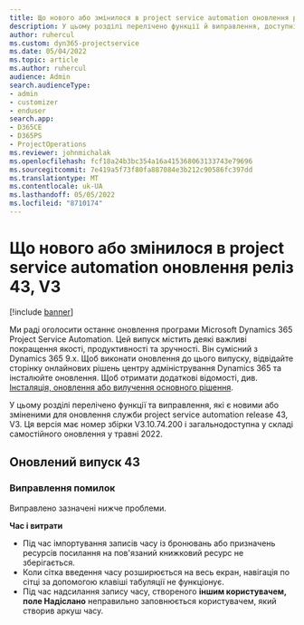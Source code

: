 ```yaml
---
title: Що нового або змінилося в project service automation оновлення реліз 43, V3
description: У цьому розділі перелічено функції й виправлення, доступні у випуску Microsoft Dynamics 365 Project Service Automation 43, V3.
author: ruhercul
ms.custom: dyn365-projectservice
ms.date: 05/04/2022
ms.topic: article
ms.author: ruhercul
audience: Admin
search.audienceType:
- admin
- customizer
- enduser
search.app:
- D365CE
- D365PS
- ProjectOperations
ms.reviewer: johnmichalak
ms.openlocfilehash: fcf18a24b3bc354a16a415368063133743e79696
ms.sourcegitcommit: 7e419a5f73f80fa887084e3b212c90586fc397dd
ms.translationtype: MT
ms.contentlocale: uk-UA
ms.lasthandoff: 05/05/2022
ms.locfileid: "8710174"
---
```

# <a name="whats-new-or-changed-in-project-service-automation-update-release-43-v3"></a>Що нового або змінилося в project service automation оновлення реліз 43, V3

[!include [banner](../includes/psa-now-project-operations.md)]

Ми раді оголосити останнє оновлення програми Microsoft Dynamics 365 Project Service Automation. Цей випуск містить деякі важливі покращення якості, продуктивності та зручності. Він сумісний з Dynamics 365 9.x. Щоб виконати оновлення до цього випуску, відвідайте сторінку онлайнових рішень центру адміністрування Dynamics 365 та інсталюйте оновлення. Щоб отримати додаткові відомості, див. [Інсталяція, оновлення або вилучення основного рішення](/power-platform/admin/install-remove-preferred-solution).

У цьому розділі перелічено функції та виправлення, які є новими або зміненими для оновлення служби project service automation release 43, V3. Ця версія має номер збірки V3.10.74.200 і загальнодоступна у складі самостійного оновлення у травні 2022.

## <a name="update-release-43"></a>Оновлений випуск 43

### <a name="bug-fixes"></a>Виправлення помилок

Виправлено зазначені нижче проблеми.


**Час і витрати**

- Під час імпортування записів часу із бронювань або призначень ресурсів посилання на пов'язаний книжковий ресурс не зберігається.
- Коли сітка введення часу розширюється на весь екран, навігація по сітці за допомогою клавіші табуляції не функціонує.
- Під час надсилання запису часу, створеного **іншим користувачем, поле Надіслано** неправильно заповнюється користувачем, який створив аркуш часу.
